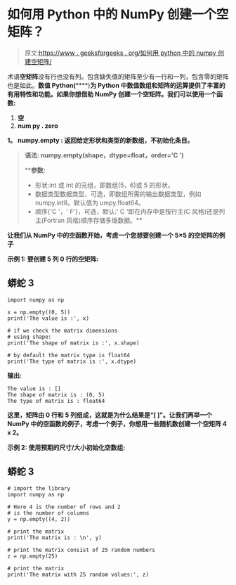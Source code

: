 # 如何用 Python 中的 NumPy 创建一个空矩阵？

> 原文:[https://www . geeksforgeeks . org/如何用 python 中的 numpy 创建空矩阵/](https://www.geeksforgeeks.org/how-to-create-an-empty-matrix-with-numpy-in-python/)

术语**空矩阵**没有行也没有列。包含缺失值的矩阵至少有一行和一列，包含零的矩阵也是如此。**数值 Python(**[](https://www.geeksforgeeks.org/numpy-in-python-set-1-introduction/)****)**为 Python 中数值数组和矩阵的运算提供了丰富的有用特性和功能。如果你想借助 NumPy 创建一个空矩阵。我们可以使用一个函数:**

1.  ****空****
2.  **num py . zero**

****1。** **numpy.empty :** 返回给定形状和类型的新数组，不初始化条目。**

> ****语法:** numpy.empty(shape，dtype=float，order='C ')**
> 
>  ****参数:**
> 
> *   形状:int 或 int 的元组，即数组(5，6)或 5 的形状。
> *   数据类型数据类型，可选，即数组所需的输出数据类型，例如 numpy.int8。默认值为 umpy.float64。
> *   顺序{'C '，' F'}，可选，默认:' C '即在内存中是按行主(C 风格)还是列主(Fortran 风格)顺序存储多维数据。**

**让我们从 NumPy 中的空函数开始，考虑一个您想要创建一个 5×5 的空矩阵的例子**

****示例 1:** 要创建 5 列 0 行的空矩阵:**

## **蟒蛇 3**

```
import numpy as np

x = np.empty((0, 5))
print('The value is :', x)

# if we check the matrix dimensions 
# using shape:
print('The shape of matrix is :', x.shape)

# by default the matrix type is float64
print('The type of matrix is :', x.dtype)
```

****输出:****

```
The value is : []
The shape of matrix is : (0, 5)
The type of matrix is : float64
```

**这里，矩阵由 0 行和 5 列组成，这就是为什么结果是“[ ]”。让我们再举一个 NumPy 中的空函数的例子，考虑一个例子，你想用一些随机数创建一个空矩阵 4 x 2。**

****示例 2:** 使用预期的尺寸/大小初始化空数组:**

## **蟒蛇 3**

```
# import the library
import numpy as np

# Here 4 is the number of rows and 2 
# is the number of columns
y = np.empty((4, 2))

# print the matrix
print('The matrix is : \n', y)

# print the matrix consist of 25 random numbers
z = np.empty(25)

# print the matrix
print('The matrix with 25 random values:', z)
```